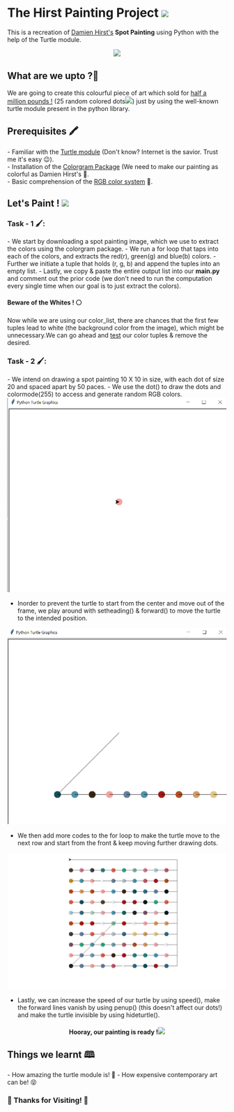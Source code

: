 <h1>The Hirst Painting Project <img src="https://media4.giphy.com/media/ck5A02sAgNOT066qiK/giphy.gif?cid=ecf05e47puddn7yqrc8nn3xogmb1cko8gjskkcrmatrwzoye&rid=giphy.gif&ct=s" width = "50"></h1>
<p>This is a recreation of <a href="https://en.wikipedia.org/wiki/Damien_Hirst">Damien Hirst's</a> <b>Spot Painting</b> using Python with the help of the Turtle module.</p>
<div align="center">
<img src="https://assets.phillips.com/image/upload/t_Website_LotDetailMainImage/v1/auctions/UK010113/20_001.jpg">
</div>

<h2>What are we upto ?🤔</h2>
<p>We are going to create this colourful piece of art which sold for <a href="https://www.phillips.com/detail/damien-hirst/UK010113/20">half a million pounds !</a>  (25 random colored dots<img src="https://media4.giphy.com/media/ZcW1wMaPZVK4pnRo0G/giphy.gif?cid=ecf05e47fcsy1srh0l2a1xpnkkh1waemcd20j4c1o385bq9z&rid=giphy.gif&ct=s" width = "50">) just by using the well-known turtle module present in the python library.</p>

<h2>Prerequisites 🖍️</h2>
- Familiar with the <a href="https://docs.python.org/3/library/turtle.html#turtle.dot"> Turtle module</a> (Don't know? Internet is the savior. Trust me it's easy 😉).<br>
- Installation of the <a href="https://pypi.org/project/colorgram.py/">Colorgram Package</a>  (We need to make our painting as colorful as Damien Hirst's 🌈.<br>
- Basic comprehension of the <a href="https://en.wikipedia.org/wiki/RGB_color_model">RGB color system</a> 🧮.

<h2>Let's Paint ! <img src="https://media3.giphy.com/media/DcJxYde3RQM82PycHJ/giphy.gif?cid=ecf05e47gcgpr29b1rbuk6d7i4ce13m89zhmos352sr16e8b&rid=giphy.gif&ct=s" width = "55"></h2>
<h3>Task - 1 🖌️:</h3>
- We start by downloading a spot painting image, which we use to extract the colors using the colorgram package.
- We run a for loop that taps into each of the colors, and extracts the red(r), green(g) and blue(b) colors.
- Further we initiate a tuple that holds (r, g, b) and append the tuples into an empty list.
- Lastly, we copy & paste the entire output list into our <b>main.py</b> and comment out the prior code (we don't need to run the computation every single time when our goal is to just extract the colors).

<h4>Beware of the Whites ! ⚪</h4>
<p>Now while we are using our color_list, there are chances that the first few tuples lead to white (the background color from the image), which might be unnecessary.We can go ahead and <a href="https://www.w3schools.com/colors/colors_rgb.asp">test</a> our color tuples & remove the desired.</p>

<h3>Task - 2 🖌️:</h3>
- We intend on drawing a spot painting 10 X 10 in size, with each dot of size 20 and spaced apart by 50 paces.
- We use the dot() to draw the dots and colormode(255) to access and generate random RGB colors.
<div align="center">
<img src="https://github.com/Sikta2002/Hirst-Painting-Project/blob/main/Image_0.png">
</div>

- Inorder to prevent the turtle to start from the center and move out of the frame, we play around with setheading() & forward() to move the turtle to the intended position.
<div align="center">
<img src="https://github.com/Sikta2002/Hirst-Painting-Project/blob/main/Image_2.png">
</div>

- We then add more codes to the for loop to make the turtle move to the next row and start from the front & keep moving further drawing dots.
<div align="center">
<img src="https://github.com/Sikta2002/Hirst-Painting-Project/blob/main/Image_3.png">
</div>

- Lastly, we can increase the speed of our turtle by using speed(), make the forward lines vanish by using penup() (this doesn't affect our dots!) and make the turtle invisible by using hideturtle(). 

<h4 align="center">Hooray, our painting is ready !<img src="https://media2.giphy.com/media/TFNbcscr9JUUigDzrZ/giphy.gif?cid=ecf05e4706b8ssybfzwnhu3hwlqnljx0thbi23qezkue1y2i&rid=giphy.gif&ct=s" width = "50"></h4>

<h2>Things we learnt 🕮️</h2>
- How amazing the turtle module is! 🐢
- How expensive contemporary art can be! 😝

<h3>🦄 Thanks for Visiting! 🦄</h3>


